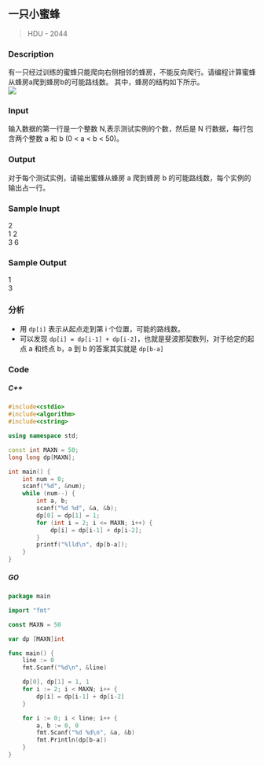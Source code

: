 ## 一只小蜜蜂
> HDU - 2044

### Description
有一只经过训练的蜜蜂只能爬向右侧相邻的蜂房，不能反向爬行。请编程计算蜜蜂从蜂房a爬到蜂房b的可能路线数。 
其中，蜂房的结构如下所示。   
<img src="https://vj.e949.cn/db4917bb4b1bd4e9ccc285a9597f8e31?v=1543133996">

### Input
输入数据的第一行是一个整数 N,表示测试实例的个数，然后是 N 行数据，每行包含两个整数 a 和 b (0 < a < b < 50)。 

### Output
对于每个测试实例，请输出蜜蜂从蜂房 a 爬到蜂房 b 的可能路线数，每个实例的输出占一行。 

### Sample Inupt
2  
1 2  
3 6  

### Sample Output
1  
3  

### 分析
* 用 `dp[i]` 表示从起点走到第 i 个位置，可能的路线数。
* 可以发现 `dp[i] = dp[i-1] + dp[i-2]`，也就是斐波那契数列，对于给定的起点 a 和终点 b，a 到 b 的答案其实就是 `dp[b-a]`

### Code
##### C++
```cpp
#include<cstdio>
#include<algorithm>
#include<cstring>

using namespace std;

const int MAXN = 50;
long long dp[MAXN];

int main() {
    int num = 0;
    scanf("%d", &num);
    while (num--) {
        int a, b;
        scanf("%d %d", &a, &b);
        dp[0] = dp[1] = 1;
        for (int i = 2; i <= MAXN; i++) {
            dp[i] = dp[i-1] + dp[i-2];
        }
        printf("%lld\n", dp[b-a]);
    }
}
```

##### GO
```go
package main

import "fmt"

const MAXN = 50

var dp [MAXN]int

func main() {
    line := 0
    fmt.Scanf("%d\n", &line)

    dp[0], dp[1] = 1, 1
    for i := 2; i < MAXN; i++ {
        dp[i] = dp[i-1] + dp[i-2]
    }

    for i := 0; i < line; i++ {
        a, b := 0, 0
        fmt.Scanf("%d %d\n", &a, &b)
        fmt.Println(dp[b-a])
    }
}
```
